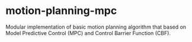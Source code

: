 # motion-planning-mpc
Modular implementation of basic motion planning algorithm that based on Model Predictive Control (MPC) and Control Barrier Function (CBF).

